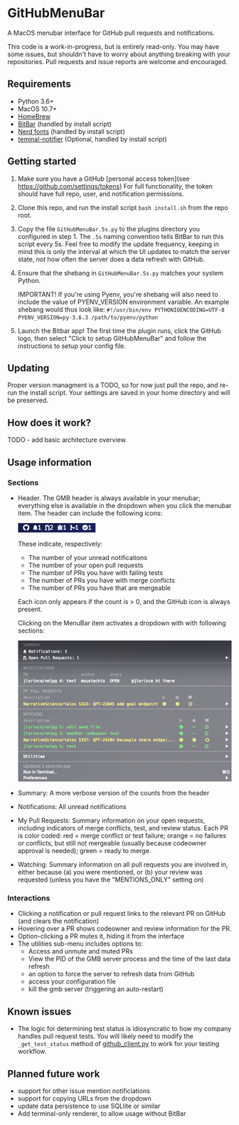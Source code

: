 # GitHubMenuBar

A MacOS menubar interface for GitHub pull requests and notifications.

This code is a work-in-progress, but is entirely read-only. You may have some issues, but shouldn't have to worry about anything breaking with your repositories. Pull requests and issue reports are welcome and encouraged.

## Requirements

 - Python 3.6+
 - MacOS 10.7+
 - [HomeBrew](https://brew.sh/)
 - [BitBar](https://github.com/matryer/bitbar) (handled by install script)
 - [Nerd fonts](https://github.com/ryanoasis/nerd-fonts) (handled by install script)
 - [teminal-notifier](https://github.com/julienXX/terminal-notifier) (Optional, handled by install script)


## Getting started

1. Make sure you have a GitHub [personal access token](see https://github.com/settings/tokens) For full functionality, the token should have full repo, user, and notification permissions.

2. Clone this repo, and run the install script `bash install.sh` from the repo root.

3. Copy the file `GitHubMenuBar.5s.py` to the plugins directory you configured in step 1. The `.5s` naming convention tells BitBar to run this script every 5s. Feel free to modify the update frequency, keeping in mind this is only the interval at which the UI updates to match the server state, *not* how often the server does a data refresh with GitHub.

3. Ensure that the shebang in `GitHubMenuBar.5s.py` matches your system Python.

    IMPORTANT! If you're using Pyenv, you're shebang will also need to include the value of PYENV_VERSION environment variable. An example shebang would thus look like:
    `#!/usr/bin/env PYTHONIOENCODING=UTF-8 PYENV_VERSION=py-3.6.3 /path/to/pyenv/python`

4. Launch the Bitbar app! The first time the plugin runs, click the GitHub logo, then select "Click to setup GitHubMenuBar" and follow the instructions to setup your config file.

## Updating

Proper version managment is a TODO, so for now just pull the repo, and re-run the install script. Your settings are saved in your home directory and will be preserved.


## How does it work?

TODO - add basic architecture overview.

## Usage information

### Sections

 - Header. The GMB header is always available in your menubar; everything else is available in the dropdown when you click the menubar item. The header can include the following icons:

    ![Header](screenshots/header.png?raw=true)

    These indicate, respectively:
     - The number of your unread notifications
     - The number of your open pull requests
     - The number of PRs you have with failing tests
     - The number of PRs you have with merge conflicts
     - The number of PRs you have that are mergeable

    Each icon only appears if the count is > 0, and the GitHub icon is always present.

    Clicking on the MenuBar item activates a dropdown with with following sections:

    ![Main](screenshots/main.png?raw=true)

 - Summary: A more verbose version of the counts from the header

 - Notifications: All unread notifications

 - My Pull Requests: Summary information on your open requests, including indicators of merge conflicts, test, and review status. Each PR is color coded: red = merge conflict or test failure; orange = no failures or conflicts, but still not mergeable (usually because codeowner approval is needed); green = ready to merge.

 - Watching: Summary information on all pull requests you are involved in, either because (a) you were mentioned, or (b) your review was requested (unless you have the "MENTIONS_ONLY" setting on)

### Interactions

 - Clicking a notification or pull request links to the relevant PR on GitHub (and clears the notification)
 - Hovering over a PR shows codeowner and review information for the PR.
 - Option-clicking a PR mutes it, hiding it from the interface
 - The utilities sub-menu includes options to:
    - Access and unmute and muted PRs
    - View the PID of the GMB server process and the time of the last data refresh
    - an option to force the server to refresh data from GitHub
    - access your configuration file
    - kill the gmb server (triggering an auto-restart)


## Known issues

 - The logic for determining test status is idiosyncratic to how my company handles pull request tests. You will likely need to modify the `_get_test_status` method of [github_client.py](https://github.com/jlorince/GitHubMenuBar/blob/master/github_menubar/github_client.py) to work for your testing workflow.


 ## Planned future work

  - support for other issue mention notificiations
  - support for copying URLs from the dropdown
  - update data persistence to use SQLlite or similar
  - Add terminal-only renderer, to allow usage without BitBar
